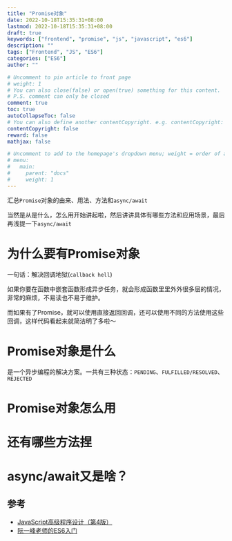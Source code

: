 ```yaml
---
title: "Promise对象"
date: 2022-10-18T15:35:31+08:00
lastmod: 2022-10-18T15:35:31+08:00
draft: true
keywords: ["frontend", "promise", "js", "javascript", "es6"]
description: ""
tags: ["Frontend", "JS", "ES6"]
categories: ["ES6"]
author: ""

# Uncomment to pin article to front page
# weight: 1
# You can also close(false) or open(true) something for this content.
# P.S. comment can only be closed
comment: true
toc: true
autoCollapseToc: false
# You can also define another contentCopyright. e.g. contentCopyright: "This is another copyright."
contentCopyright: false
reward: false
mathjax: false

# Uncomment to add to the homepage's dropdown menu; weight = order of article
# menu:
#   main:
#     parent: "docs"
#     weight: 1
---
```


汇总`Promise`对象的由来、用法、方法和`async/await`

当然是从是什么，怎么用开始讲起啦，然后讲讲具体有哪些方法和应用场景，最后再浅提一下`async/await`

<!--more-->

# 为什么要有Promise对象

一句话：解决回调地狱(`callback hell`)

如果你要在函数中嵌套函数形成异步任务，就会形成函数里里外外很多层的情况，非常的麻烦，不易读也不易于维护。

而如果有了Promise，就可以使用直接返回回调，还可以使用不同的方法使用这些回调，这样代码看起来就简洁明了多啦～

# Promise对象是什么

是一个异步编程的解决方案。一共有三种状态：`PENDING`、`FULFILLED/RESOLVED`、`REJECTED`


# Promise对象怎么用


# 还有哪些方法捏


# async/await又是啥？


## 参考
- [JavaScript高级程序设计（第4版）](https://book.douban.com/subject/35175321/)
- [阮一峰老师的ES6入门](https://es6.ruanyifeng.com/#docs/promise)





